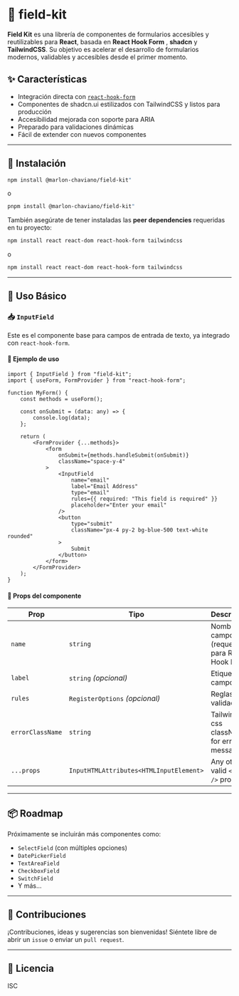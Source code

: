 # 🧰 field-kit

**Field Kit** es una librería de componentes de formularios accesibles y reutilizables para **React**, basada en **React Hook Form** , **shadcn** y **TailwindCSS**. Su objetivo es acelerar el desarrollo de formularios modernos, validables y accesibles desde el primer momento.

## ✨ Características

- Integración directa con [`react-hook-form`](https://react-hook-form.com/)
- Componentes de shadcn.ui estilizados con TailwindCSS y listos para producción
- Accesibilidad mejorada con soporte para ARIA
- Preparado para validaciones dinámicas
- Fácil de extender con nuevos componentes

---

## 🚀 Instalación

```bash
npm install @marlon-chaviano/field-kit"
```

o

```bash
pnpm install @marlon-chaviano/field-kit"
```

También asegúrate de tener instaladas las **peer dependencies** requeridas en tu proyecto:

```bash
npm install react react-dom react-hook-form tailwindcss
```

o

```bash
npm install react react-dom react-hook-form tailwindcss
```

---

## 🧪 Uso Básico

### 📥 `InputField`

Este es el componente base para campos de entrada de texto, ya integrado con `react-hook-form`.

#### 📌 Ejemplo de uso

```tsx
import { InputField } from "field-kit";
import { useForm, FormProvider } from "react-hook-form";

function MyForm() {
	const methods = useForm();

	const onSubmit = (data: any) => {
		console.log(data);
	};

	return (
		<FormProvider {...methods}>
			<form
				onSubmit={methods.handleSubmit(onSubmit)}
				className="space-y-4"
			>
				<InputField
					name="email"
					label="Email Address"
					type="email"
					rules={{ required: "This field is required" }}
					placeholder="Enter your email"
				/>
				<button
					type="submit"
					className="px-4 py-2 bg-blue-500 text-white rounded"
				>
					Submit
				</button>
			</form>
		</FormProvider>
	);
}
```

#### 🔧 Props del componente

| Prop             | Tipo                                    | Descripción                                       |
| ---------------- | --------------------------------------- | ------------------------------------------------- |
| `name`           | `string`                                | Nombre del campo (requerido para React Hook Form) |
| `label`          | `string` _(opcional)_                   | Etiqueta del campo                                |
| `rules`          | `RegisterOptions` _(opcional)_          | Reglas de validación                              |
| `errorClassName` | `string`                                | Tailwind or css className for error message       |
| `...props`       | `InputHTMLAttributes<HTMLInputElement>` | Any other valid `<input />` props                 |

---

## 📦 Roadmap

Próximamente se incluirán más componentes como:

- `SelectField` (con múltiples opciones)
- `DatePickerField`
- `TextAreaField`
- `CheckboxField`
- `SwitchField`
- Y más...

---

## 🤝 Contribuciones

¡Contribuciones, ideas y sugerencias son bienvenidas! Siéntete libre de abrir un `issue` o enviar un `pull request`.

---

## 📄 Licencia

ISC
